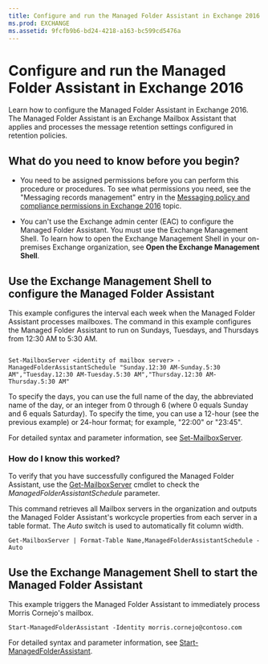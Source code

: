 ```yaml
---
title: Configure and run the Managed Folder Assistant in Exchange 2016
ms.prod: EXCHANGE
ms.assetid: 9fcfb9b6-bd24-4218-a163-bc599cd5476a
---
```



# Configure and run the Managed Folder Assistant in Exchange 2016
Learn how to configure the Managed Folder Assistant in Exchange 2016.
The Managed Folder Assistant is an Exchange Mailbox Assistant that applies and processes the message retention settings configured in retention policies.
  
    
    


## What do you need to know before you begin?


- You need to be assigned permissions before you can perform this procedure or procedures. To see what permissions you need, see the "Messaging records management" entry in the  [Messaging policy and compliance permissions in Exchange 2016](messaging-policy-and-compliance-permissions-in-exchange-2016.md) topic.
    
  
- You can't use the Exchange admin center (EAC) to configure the Managed Folder Assistant. You must use the Exchange Management Shell. To learn how to open the Exchange Management Shell in your on-premises Exchange organization, see **Open the Exchange Management Shell**.
    
  

## Use the Exchange Management Shell to configure the Managed Folder Assistant

This example configures the interval each week when the Managed Folder Assistant processes mailboxes. The command in this example configures the Managed Folder Assistant to run on Sundays, Tuesdays, and Thursdays from 12:30 AM to 5:30 AM. 
  
    
    

```

Set-MailboxServer <identity of mailbox server> -ManagedFolderAssistantSchedule "Sunday.12:30 AM-Sunday.5:30 AM","Tuesday.12:30 AM-Tuesday.5:30 AM","Thursday.12:30 AM-Thursday.5:30 AM"
```

To specify the days, you can use the full name of the day, the abbreviated name of the day, or an integer from 0 through 6 (where 0 equals Sunday and 6 equals Saturday). To specify the time, you can use a 12-hour (see the previous example) or 24-hour format; for example, "22:00" or "23:45".
  
    
    
For detailed syntax and parameter information, see  [Set-MailboxServer](http://technet.microsoft.com/library/6a229126-b863-4f07-b024-a39c93b253f7.aspx).
  
    
    

### How do I know this worked?

To verify that you have successfully configured the Managed Folder Assistant, use the  [Get-MailboxServer](http://technet.microsoft.com/library/838bc72a-e3bb-4583-934f-d93a7c93252c.aspx) cmdlet to check the _ManagedFolderAssistantSchedule_ parameter.
  
    
    
This command retrieves all Mailbox servers in the organization and outputs the Managed Folder Assistant's workcycle properties from each server in a table format. The  _Auto_ switch is used to automatically fit column width.
  
    
    



```
Get-MailboxServer | Format-Table Name,ManagedFolderAssistantSchedule -Auto
```


## Use the Exchange Management Shell to start the Managed Folder Assistant

This example triggers the Managed Folder Assistant to immediately process Morris Cornejo's mailbox.
  
    
    

```
Start-ManagedFolderAssistant -Identity morris.cornejo@contoso.com
```

For detailed syntax and parameter information, see  [Start-ManagedFolderAssistant](http://technet.microsoft.com/library/75d840ea-5abc-44bb-b361-e81561fa1b04.aspx).
  
    
    

